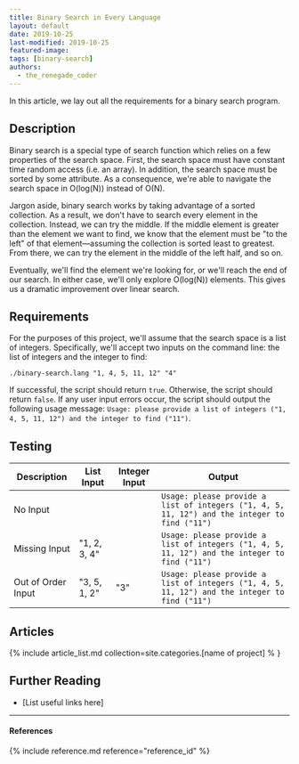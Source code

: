 ```yaml
---
title: Binary Search in Every Language
layout: default
date: 2019-10-25
last-modified: 2019-10-25
featured-image: 
tags: [binary-search]
authors:
  - the_renegade_coder
---
```


In this article, we lay out all the requirements for a binary search program.

## Description

Binary search is a special type of search function which relies on a few properties
of the search space. First, the search space must have constant time random access
(i.e. an array). In addition, the search space must be sorted by some attribute.
As a consequence, we're able to navigate the search space in O(log(N)) instead of
O(N). 

Jargon aside, binary search works by taking advantage of a sorted collection. As a result,
we don't have to search every element in the collection. Instead, we can try the middle.
If the middle element is greater than the element we want to find, we know that the element
must be "to the left" of that element—assuming the collection is sorted least to greatest. 
From there, we can try the element in the middle of the left half, and so on. 

Eventually, we'll find the element we're looking for, or we'll reach the end of our search.
In either case, we'll only explore O(log(N)) elements. This gives us a dramatic improvement
over linear search.

## Requirements

For the purposes of this project, we'll assume that the search space is a list of integers.
Specifically, we'll accept two inputs on the command line: the list of integers and the
integer to find:

```shell
./binary-search.lang "1, 4, 5, 11, 12" "4"
```

If successful, the script should return `true`. Otherwise, the script should return `false`. 
If any user input errors occur, the script should output the following usage message:
`Usage: please provide a list of integers ("1, 4, 5, 11, 12") and the integer to find ("11")`.

## Testing

| Description | List Input | Integer Input | Output |
|-------------|------------|---------------|--------|
| No Input    |            |               | `Usage: please provide a list of integers ("1, 4, 5, 11, 12") and the integer to find ("11")` |
| Missing Input | "1, 2, 3, 4" | | `Usage: please provide a list of integers ("1, 4, 5, 11, 12") and the integer to find ("11")` |
| Out of Order Input | "3, 5, 1, 2" | "3" | `Usage: please provide a list of integers ("1, 4, 5, 11, 12") and the integer to find ("11")` |

## Articles

{% include article_list.md collection=site.categories.[name of project] % }

## Further Reading

- [List useful links here]

---

#### References

{% include reference.md reference="reference_id" %}

